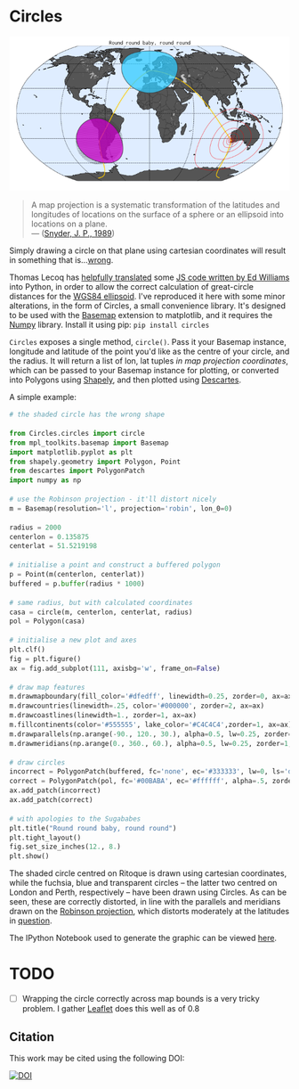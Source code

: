 # Circles

![Circles](circles.png "Winkel III isn't available, and I don't want to use Kavrayskiy VII, because I don't want to be thought of as an obscurantist.")

> A map projection is a systematic transformation of the latitudes and longitudes of locations on the surface of a sphere or an ellipsoid into locations on a plane.  
— ([Snyder, J. P., 1989](http://pubs.usgs.gov/pp/1453/report.pdf))

Simply drawing a circle on that plane using cartesian coordinates will result in something that is…[wrong](http://www.economist.com/node/1788311).

Thomas Lecoq has [helpfully translated](http://www.geophysique.be/2011/02/19/matplotlib-basemap-tutorial-08-shooting-great-circles/) some [JS code written by Ed Williams](http://williams.best.vwh.net/gccalc.htm) into Python, in order to allow the correct calculation of great-circle distances for the [WGS84 ellipsoid](http://en.wikipedia.org/wiki/World_Geodetic_System). I've reproduced it here with some minor alterations, in the form of Circles, a small convenience library. It's designed to be used with the [Basemap](http://matplotlib.org/basemap/) extension to matplotlib, and it requires the [Numpy](http://www.numpy.org) library. Install it using pip: `pip install circles`

`Circles` exposes a single method, `circle()`. Pass it your Basemap instance, longitude and latitude of the point you'd like as the centre of your circle, and the radius. It will return a list of lon, lat tuples *in map projection coordinates*, which can be passed to your Basemap instance for plotting, or converted into Polygons using [Shapely](http://toblerity.org/shapely/manual.html), and then plotted using [Descartes](https://bitbucket.org/sgillies/descartes/).

A simple example:  

```Python
# the shaded circle has the wrong shape

from Circles.circles import circle
from mpl_toolkits.basemap import Basemap
import matplotlib.pyplot as plt
from shapely.geometry import Polygon, Point
from descartes import PolygonPatch
import numpy as np

# use the Robinson projection - it'll distort nicely
m = Basemap(resolution='l', projection='robin', lon_0=0)

radius = 2000
centerlon = 0.135875
centerlat = 51.5219198

# initialise a point and construct a buffered polygon
p = Point(m(centerlon, centerlat))
buffered = p.buffer(radius * 1000)

# same radius, but with calculated coordinates
casa = circle(m, centerlon, centerlat, radius)
pol = Polygon(casa)

# initialise a new plot and axes
plt.clf()
fig = plt.figure()
ax = fig.add_subplot(111, axisbg='w', frame_on=False)

# draw map features
m.drawmapboundary(fill_color='#dfedff', linewidth=0.25, zorder=0, ax=ax)
m.drawcountries(linewidth=.25, color='#000000', zorder=2, ax=ax)
m.drawcoastlines(linewidth=1., zorder=1, ax=ax)
m.fillcontinents(color='#555555', lake_color='#C4C4C4',zorder=1, ax=ax)
m.drawparallels(np.arange(-90., 120., 30.), alpha=0.5, lw=0.25, zorder=1, ax=ax)
m.drawmeridians(np.arange(0., 360., 60.), alpha=0.5, lw=0.25, zorder=1, ax=ax)

# draw circles
incorrect = PolygonPatch(buffered, fc='none', ec='#333333', lw=0, ls='dotted', hatch='....', zorder=1)
correct = PolygonPatch(pol, fc='#00BABA', ec='#ffffff', alpha=.5, zorder=3)
ax.add_patch(incorrect)
ax.add_patch(correct)

# with apologies to the Sugababes
plt.title("Round round baby, round round")
plt.tight_layout()
fig.set_size_inches(12., 8.)
plt.show()
```

The shaded circle centred on Ritoque is drawn using cartesian coordinates, while the fuchsia, blue and transparent circles – the latter two centred on London and Perth, respectively – have been drawn using Circles. As can be seen, these are correctly distorted, in line with the parallels and meridians drawn on the [Robinson projection](http://en.wikipedia.org/wiki/Robinson_Projection), which distorts moderately at the latitudes in [question](http://www.openstreetmap.org/#map=18/51.52192/-0.13585).  

The IPython Notebook used to generate the graphic can be viewed [here](http://nbviewer.ipython.org/github/urschrei/Circles/blob/master/circles.ipynb).

# TODO
- [ ] Wrapping the circle correctly across map bounds is a very tricky problem. I gather [Leaflet](http://leafletjs.com/reference.html#circle) does this well as of 0.8

## Citation

This work may be cited using the following DOI:  

[![DOI](https://zenodo.org/badge/doi/10.5281/zenodo.10084.png)](https://zenodo.org/record/10084)
